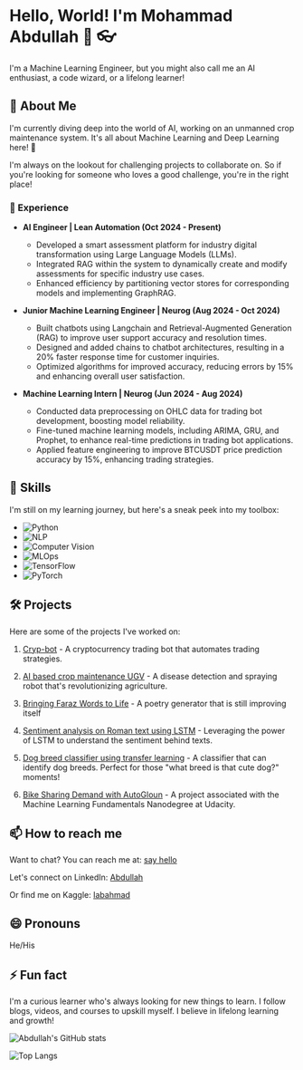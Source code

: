 # Hello, World! I'm Mohammad Abdullah 👋 :eyeglasses:

I'm a Machine Learning Engineer, but you might also call me an AI enthusiast, a code wizard, or a lifelong learner!

## 🚀 About Me
I'm currently diving deep into the world of AI, working on an unmanned crop maintenance system. It's all about Machine Learning and Deep Learning here! 🔭

I'm always on the lookout for challenging projects to collaborate on. So if you're looking for someone who loves a good challenge, you're in the right place!
### 💼 Experience

- **AI Engineer | Lean Automation (Oct 2024 - Present)**
   - Developed a smart assessment platform for industry digital transformation using Large Language Models (LLMs).
   - Integrated RAG within the system to dynamically create and modify assessments for specific industry use cases.
   - Enhanced efficiency by partitioning vector stores for corresponding models and implementing GraphRAG.

- **Junior Machine Learning Engineer | Neurog (Aug 2024 - Oct 2024)**
   - Built chatbots using Langchain and Retrieval-Augmented Generation (RAG) to improve user support accuracy and resolution times.
   - Designed and added chains to chatbot architectures, resulting in a 20% faster response time for customer inquiries.
   - Optimized algorithms for improved accuracy, reducing errors by 15% and enhancing overall user satisfaction.

- **Machine Learning Intern | Neurog (Jun 2024 - Aug 2024)**
   - Conducted data preprocessing on OHLC data for trading bot development, boosting model reliability.
   - Fine-tuned machine learning models, including ARIMA, GRU, and Prophet, to enhance real-time predictions in trading bot applications.
   - Applied feature engineering to improve BTCUSDT price prediction accuracy by 15%, enhancing trading strategies.


## 🎩 Skills
I'm still on my learning journey, but here's a sneak peek into my toolbox:

- ![Python](https://img.shields.io/badge/Python-3776AB?style=for-the-badge&logo=python&logoColor=white)
- ![NLP](https://img.shields.io/badge/NLP-FF6F00?style=for-the-badge&logo=nlp&logoColor=white)
- ![Computer Vision](https://img.shields.io/badge/Computer%20Vision-0078D4?style=for-the-badge&logo=opencv&logoColor=white)
- ![MLOps](https://img.shields.io/badge/MLOps-FF6F00?style=for-the-badge&logo=mlops&logoColor=white)
- ![TensorFlow](https://img.shields.io/badge/TensorFlow-FF6F00?style=for-the-badge&logo=tensorflow&logoColor=white)
- ![PyTorch](https://img.shields.io/badge/PyTorch-EE4C2C?style=for-the-badge&logo=pytorch&logoColor=white)


## 🛠️ Projects
Here are some of the projects I've worked on:

1. [Cryp-bot](https://github.com/iabahmad/Cryp-bot) - A cryptocurrency trading bot that automates trading strategies.

2. [AI based crop maintenance UGV](https://github.com/Ali4real/AI-based-crop-maintenance-system) - A disease detection and spraying robot that's revolutionizing agriculture. 

3. [Bringing Faraz Words to Life](https://github.com/iabahmad/poetry-generator.git) - A poetry generator that is still improving itself

4. [Sentiment analysis on Roman text using LSTM](https://www.kaggle.com/code/iabahmad19/sentiment-analysis-lstm) - Leveraging the power of LSTM to understand the sentiment behind texts.

5. [Dog breed classifier using transfer learning](https://github.com/iabahmad/pre-trained-image-classifier-to-identify-do-breeds) - A classifier that can identify dog breeds. Perfect for those "what breed is that cute dog?" moments!

6. [Bike Sharing Demand with AutoGloun](https://graduation.udacity.com/confirm/e/b9f6292c-ee8f-11ed-8ddc-57f019dd3d3a) - A project associated with the Machine Learning Fundamentals Nanodegree at Udacity.


## 📫 How to reach me
Want to chat? You can reach me at: [say hello](mailto:abdullahrashad3@gmail.com)

Let's connect on LinkedIn: [Abdullah](https://www.linkedin.com/in/abdullah-ahmad-a143501a6/)

Or find me on Kaggle: [Iabahmad](https://www.kaggle.com/iabahmad19)

## 😄 Pronouns
He/His

## ⚡ Fun fact
I'm a curious learner who's always looking for new things to learn. I follow blogs, videos, and courses to upskill myself. I believe in lifelong learning and growth!

![Abdullah's GitHub stats](https://github-readme-stats.vercel.app/api?username=iabahmad&show_icons=true&theme=radical)


![Top Langs](https://github-readme-stats.vercel.app/api/top-langs/?username=iabahmad&layout=compact)
